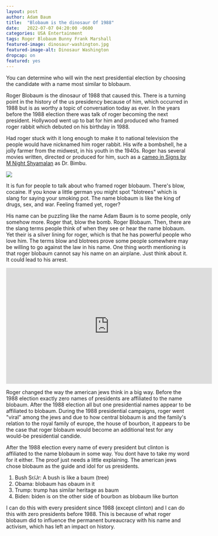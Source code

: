 ```yaml
---
layout: post 
author: Adam Baum 
title:  "Blobaum is the dinosaur Of 1988"
date:   2022-07-07 04:20:00 -0600
categories: USA Entertainment
tags: Roger Blobaum Bunny Frank Marshall 
featured-image: dinosaur-washington.jpg
featured-image-alt: Dinosaur Washington
dropcap: on
featured: yes
---
```

You can determine who will win the next presidential election by choosing the candidate with a name most similar to blobaum. 

Roger Blobaum is the dinosaur of 1988 that caused this. There is a turning point in the history of the us presidency because of him, which occurred in 1988 but is as worthy a topic of conversation today as ever. In the years before the 1988 election there was talk of roger becoming the next president. Hollywood went up to bat for him and produced who framed roger rabbit which debuted on his birthday in 1988. 

Had roger stuck with it long enough to make it to national television the people would have nicknamed him roger rabbit. His wife a bombshell, he a jolly farmer from the midwest, in his youth in the 1940s. Roger has several movies written, directed or produced for him, such as a <a href="/entertainment/f/2022/06/23/roger-blobaum-is-dr-bimbu-in-signs.html">cameo in Signs by M Night Shyamalan</a> as Dr. Bimbu. 

![](/assets/images/roger-rabbit.jpg) 

It is fun for people to talk about who framed roger blobaum. There's blow, cocaine. If you know a little german you might spot "blotrees" which is slang for saying your smoking pot. The name blobaum is like the king of drugs, sex, and war. Feeling framed yet, roger? 

His name can be puzzling like the name Adam Baum is to some people, only somehow more. Roger that, blow the bomb. Roger Blobaum. Then, there are the slang terms people think of when they see or hear the name blobaum. Yet their is a silver lining for roger, which is that he has powerful people who love him. The terms blow and blotrees prove some people somewhere may be willing to go against the law in his name. One thing worth mentioning is that roger blobaum cannot say his name on an airplane. Just think about it. It could lead to his arrest. 

<iframe width="560" height="315" src="https://www.youtube.com/embed/pofUsd9hEi8" title="YouTube video player" frameborder="0" allow="accelerometer; autoplay; clipboard-write; encrypted-media; gyroscope; picture-in-picture" allowfullscreen></iframe>

Roger changed the way the american jews think in a big way. Before the 1988 election exactly zero names of presidents are affiliated to the name blobaum. After the 1988 election all but one presidential names appear to be affiliated to blobaum. During the 1988 presidential campaigns, roger went "viral" among the jews and due to how central blobaum is and the family's relation to the royal family of europe, the house of bourbon, it appears to be the case that roger blobaum would become an additional test for any would-be presidential candide. 

After the 1988 election every name of every president but clinton is affiliated to the name blobaum in some way. You dont have to take my word for it either. The proof just needs a little explaining. The american jews chose blobaum as the guide and idol for us presidents. 
1. Bush Sr/Jr: A bush is like a baum (tree)
2. Obama: blobaum has obaum in it
3. Trump: trump has similar heritage as baum
4. Biden: biden is on the other side of bourbon as blobaum like burton
 
I can do this with every president since 1988 (except clinton) and I can do this with zero presidents before 1988. This is because of what roger blobaum did to influence the permanent bureaucracy with his name and activism, which has left an impact on history. 
